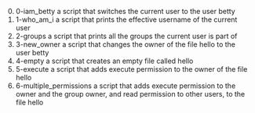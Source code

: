 0) 0-iam_betty a script that switches the current user to the user betty
1) 1-who_am_i  a script that prints the effective username of the current user
2) 2-groups a script that prints all the groups the current user is part of
3) 3-new_owner a script that changes the owner of the file hello to the user betty
4) 4-empty a script that creates an empty file called hello
5) 5-execute a script that adds execute permission to the owner of the file hello
6) 6-multiple_permissions a script that adds execute permission to the owner and the group owner, and read permission to other users, to the file hello

